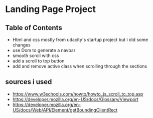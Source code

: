 # Landing Page Project

## Table of Contents

* Html and css mostly from udacity's startup project but i did some changes
* use Dom to generate a navbar 
* smooth scroll with css
* add a scroll to top button
* add and remove active class when scrolling through the sections 

## sources i used 

* https://www.w3schools.com/howto/howto_js_scroll_to_top.asp
* https://developer.mozilla.org/en-US/docs/Glossary/Viewport
* https://developer.mozilla.org/en-US/docs/Web/API/Element/getBoundingClientRect





